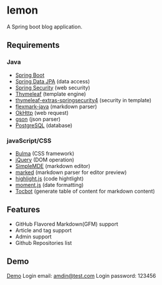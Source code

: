 # lemon
A Spring boot blog application.

## Requirements
### Java
* [Spring Boot](https://projects.spring.io/spring-boot/)
* [Spring Data JPA](https://projects.spring.io/spring-data-jpa/) (data access)
* [Spring Security](https://projects.spring.io/spring-security/) (web security)
* [Thymeleaf](http://www.thymeleaf.org/) (template engine)
* [thymeleaf-extras-springsecurity4](https://github.com/thymeleaf/thymeleaf-extras-springsecurity) (security in template)
* [flexmark-java](https://github.com/vsch/flexmark-java) (markdown parser)
* [OkHttp](https://github.com/square/okhttp) (web request)
* [gson](https://github.com/google/gson) (json parser)
* [PostgreSQL](https://www.postgresql.org/) (database)

### javaScript/CSS
* [Bulma](https://bulma.io/) (CSS framework)
* [jQuery](http://jquery.com/) (DOM operation)
* [SimpleMDE](https://github.com/sparksuite/simplemde-markdown-editor) (markdown editor)
* [marked](https://github.com/chjj/marked) (markdown parser for editor preview)
* [highlight.js](https://github.com/isagalaev/highlight.js/) (code hightlight)
* [moment.js](https://github.com/moment/moment) (date formatting)
* [Tocbot](https://github.com/tscanlin/tocbot) (generate table of content for markdown content)

## Features
* GitHub Flavored Markdown(GFM) support
* Article and tag support
* Admin support
* Github Repositories list

## Demo
[Demo](http://lemonblog.herokuapp.com/)
Login email: amdin@test.com
Login password: 123456